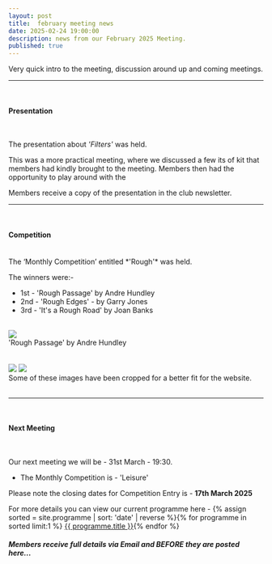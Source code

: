 ```yaml
---
layout: post
title:  february meeting news
date: 2025-02-24 19:00:00
description: news from our February 2025 Meeting.
published: true
---
```


Very quick intro to the meeting, discussion around up and coming meetings. 
<br>

<hr>

<br>

#### Presentation

<br>

The presentation about *'Filters'* was held.

This was a more practical meeting, where we discussed a few its of kit that members had kindly brought to the meeting.
Members then had the opportunity to play around with the 

<p class="prog-SubDesc">Members receive a copy of the presentation in the club newsletter.</p>

<hr>

<br>

#### Competition
<br>
The ‘Monthly Competition’ entitled *'Rough'* was held.

The winners were:-

<ul>
	<li>1st - &#39;Rough Passage&#39; by Andre Hundley</li>
	<li>2nd - &#39;Rough Edges&#39; - by Garry Jones</li>
	<li>3rd - &#39;It's a Rough Road&#39; by Joan Banks</li>
</ul>

<br>

<div class="img_row">
	<img class="col three" src="{{ site.baseurl }}/assets/img/February25_Monthly/14 - Rough Passage.jpg">
</div>
<div class="col three caption">
	&#39;Rough Passage&#39; by Andre Hundley
</div>


<br>
<br>

<div class="img_row">
	<img class="col two" src="{{ site.baseurl }}/assets/img/February25_Monthly/15 - Rough Edges.jpg">
	<img class="col one" src="{{ site.baseurl }}/assets/img/February25_Monthly/12 - It’s a rough road.jpg">
</div>
<!-- 
<div class="img_row_sm">
	<img class="col three" src="{{ site.baseurl }}/assets/img/February24_Monthly/11 - Do you know that's dripping on my head.jpg">
</div> -->

<div class="col three caption">
	Some of these images have been cropped for a better fit for the website.
</div>


<br>

<hr>

<br>

<!-- The ‘Quarterly Competition’ entitled *'Red'* was held.

The winners were:-

<ul>
	<li>1st - &#39;Red Shoes&#39; by Natalie Kinner</li>
	<li>2nd - &#39;Berry Cold&#39; - by Joan Banks</li>
	<li>3rd - &#39;Red '5'&#39; by Russ Powney</li>
</ul>

<br>

<div class="img_row">
	<img class="col three" src="{{ site.baseurl }}/assets/img/October24_Quarterly/03 - Red Shoes.jpg">
</div>
<div class="col three caption">
	&#39;Red Shoes&#39; by Natalie Kinner
</div>

<br>
<br>

<div class="img_row">
	<img class="col two" src="{{ site.baseurl }}/assets/img/October24_Quarterly/06 - Berry Cold.jpg">
	<img class="col one" src="{{ site.baseurl }}/assets/img/October24_Quarterly/02 - Red '5'.jpg">
</div>
<!-- 
<div class="img_row_sm">
	<img class="col three" src="{{ site.baseurl }}/assets/img/February24_Monthly/11 - Do you know that's dripping on my head.jpg">
</div> -->

<!-- <div class="col three caption">
	Some of these images have been cropped for a better fit for the website.
</div>


<br>

<hr>

<br> -->




#### Next Meeting
<br>

Our next meeting we will be - 31st March - 19:30.
<ul>
    <li>The Monthly Competition is - 'Leisure' </li>
	<!-- <li>The Quarterly Competition is - 'Red' </li> -->
	<!-- <li>The Lancaster Memorial Competition is - 'Black and White'</li> -->
</ul>

Please note the closing dates for Competition Entry is - **17th March 2025**

For more details you can view our current programme here - {% assign sorted = site.programme | sort: 'date' | reverse  %}{% for programme in sorted limit:1 %} <a class="footlink" href="{{ programme.url | prepend: site.baseurl }}">{{ programme.title }}</a>{% endfor %}

##### Members receive full details via Email and BEFORE they are posted here...

<br>